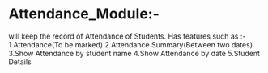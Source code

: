 # Attendance_Module:-
will keep the record of Attendance of Students.
Has features such as :-
1.Attendance(To be marked)
2.Attendance Summary(Between two dates)
3.Show Attendance by student name
4.Show Attendance by date
5.Student Details
